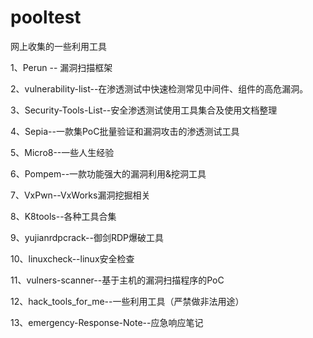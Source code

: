 # pooltest
网上收集的一些利用工具

1、Perun -- 漏洞扫描框架

2、vulnerability-list--在渗透测试中快速检测常见中间件、组件的高危漏洞。

3、Security-Tools-List--安全渗透测试使用工具集合及使用文档整理

4、Sepia--一款集PoC批量验证和漏洞攻击的渗透测试工具

5、Micro8--一些人生经验

6、Pompem--一款功能强大的漏洞利用&挖洞工具

7、VxPwn--VxWorks漏洞挖掘相关

8、K8tools--各种工具合集

9、yujianrdpcrack--御剑RDP爆破工具

10、linuxcheck--linux安全检查

11、vulners-scanner--基于主机的漏洞扫描程序的PoC

12、hack_tools_for_me--一些利用工具（严禁做非法用途）

13、emergency-Response-Note--应急响应笔记
